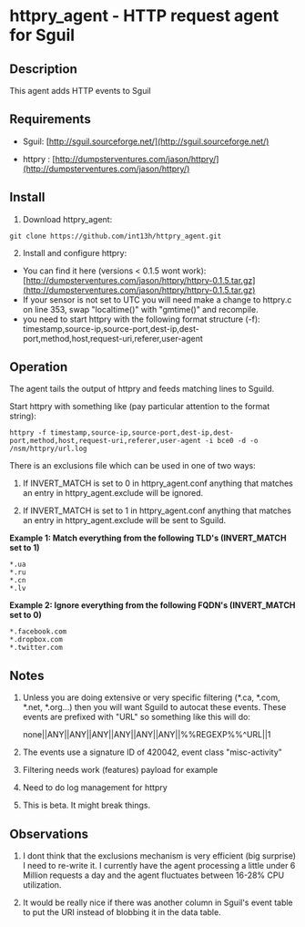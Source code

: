 # httpry_agent - HTTP request agent for Sguil


## Description

This agent adds HTTP events to Sguil


## Requirements

* Sguil: [http://sguil.sourceforge.net/](http://sguil.sourceforge.net/)

* httpry : [http://dumpsterventures.com/jason/httpry/](http://dumpsterventures.com/jason/httpry/)


## Install

1) Download httpry_agent: 

`git clone https://github.com/int13h/httpry_agent.git`

2) Install and configure httpry:

  - You can find it here (versions < 0.1.5 wont work): [http://dumpsterventures.com/jason/httpry/httpry-0.1.5.tar.gz](http://dumpsterventures.com/jason/httpry/httpry-0.1.5.tar.gz)
  - If your sensor is not set to UTC you will need make a change to httpry.c on line 353,
    swap "localtime()" with "gmtime()" and recompile.
  - you need to start httpry with the following format structure (-f):
    timestamp,source-ip,source-port,dest-ip,dest-port,method,host,request-uri,referer,user-agent

## Operation

The agent tails the output of httpry and feeds matching lines to Sguild.

Start httpry with something like (pay particular attention to the format string):

`httpry -f timestamp,source-ip,source-port,dest-ip,dest-port,method,host,request-uri,referer,user-agent -i bce0 -d -o /nsm/httpry/url.log`

There is an exclusions file which can be used in one of two ways:

1) If INVERT_MATCH is set to 0 in httpry_agent.conf anything that matches an entry in
   httpry_agent.exclude will be ignored.

2) If INVERT_MATCH is set to 1 in httpry_agent.conf anything that matches an entry in
   httpry_agent.exclude will be sent to Sguild.

**Example 1: Match everything from the following TLD's (INVERT_MATCH set to 1)**

	*.ua
	*.ru
	*.cn
	*.lv


**Example 2: Ignore everything from the following FQDN's (INVERT_MATCH set to 0)**

	*.facebook.com
	*.dropbox.com
	*.twitter.com

## Notes

1) Unless you are doing extensive or very specific filtering (*.ca, *.com, *.net, *.org...) then you will want 
   Sguild to autocat these events. These events are prefixed with "URL" so something like this will do:

   none||ANY||ANY||ANY||ANY||ANY||ANY||%%REGEXP%%^URL||1

2) The events use a signature ID of 420042, event class "misc-activity"

3) Filtering needs work (features) payload for example

4) Need to do log management for httpry

5) This is beta. It might break things.


## Observations

1) I dont think that the exclusions mechanism is very efficient (big surprise) I need to re-write it. I currently have the
   agent processing a little under 6 Million requests a day and the agent fluctuates between 16-28% CPU utilization.

2) It would be really nice if there was another column in Sguil's event table to put the URI instead of blobbing it in the 
   data table.
